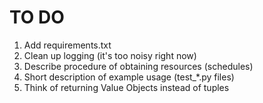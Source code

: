 

# TO DO
1. Add requirements.txt
2. Clean up logging (it's too noisy right now)
3. Describe procedure of obtaining resources (schedules)
4. Short description of example usage (test_*.py files)
5. Think of returning Value Objects instead of tuples